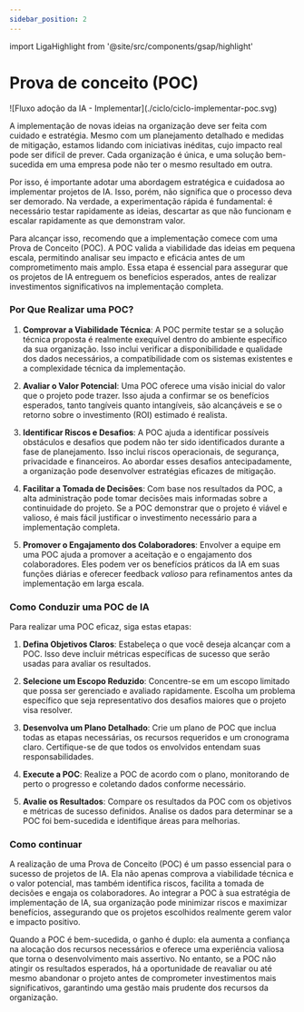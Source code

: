 ```yaml
---
sidebar_position: 2
---
```

import LigaHighlight from '@site/src/components/gsap/highlight'

# Prova de conceito (POC)
<LigaHighlight />
![Fluxo adoção da IA - Implementar](./ciclo/ciclo-implementar-poc.svg)

A implementação de novas ideias na organização deve ser feita com cuidado e estratégia. Mesmo com um planejamento detalhado e medidas de mitigação, <spam class="text-highlight">estamos lidando com iniciativas inéditas, cujo impacto real pode ser difícil de prever.</spam> Cada organização é única, e uma solução bem-sucedida em uma empresa pode não ter o mesmo resultado em outra.

Por isso, é importante adotar uma abordagem estratégica e cuidadosa ao implementar projetos de IA. Isso, porém, não significa que o processo deva ser demorado. Na verdade, a experimentação rápida é fundamental: é necessário <spam class="text-highlight">testar rapidamente as ideias, descartar as que não funcionam e escalar rapidamente as que demonstram valor.</spam>

Para alcançar isso, recomendo que a implementação comece com uma Prova de Conceito (POC). A POC valida a viabilidade das ideias em pequena escala, permitindo analisar seu impacto e eficácia antes de um comprometimento mais amplo. Essa etapa é essencial para assegurar que os projetos de IA entreguem os benefícios esperados, antes de realizar investimentos significativos na implementação completa.

### Por Que Realizar uma POC?

1. **Comprovar a Viabilidade Técnica**: A POC permite testar se a solução técnica proposta é realmente exequível dentro do ambiente específico da sua organização. Isso inclui verificar a disponibilidade e qualidade dos dados necessários, a compatibilidade com os sistemas existentes e a complexidade técnica da implementação.

2. **Avaliar o Valor Potencial**: Uma POC oferece uma visão inicial do valor que o projeto pode trazer. Isso ajuda a confirmar se os benefícios esperados, tanto tangíveis quanto intangíveis, são alcançáveis e se o retorno sobre o investimento (ROI) estimado é realista.

3. **Identificar Riscos e Desafios**: A POC ajuda a identificar possíveis obstáculos e desafios que podem não ter sido identificados durante a fase de planejamento. Isso inclui riscos operacionais, de segurança, privacidade e financeiros. Ao abordar esses desafios antecipadamente, a organização pode desenvolver estratégias eficazes de mitigação.

4. **Facilitar a Tomada de Decisões**: Com base nos resultados da POC, a alta administração pode tomar decisões mais informadas sobre a continuidade do projeto. Se a POC demonstrar que o projeto é viável e valioso, é mais fácil justificar o investimento necessário para a implementação completa.

5. **Promover o Engajamento dos Colaboradores**: Envolver a equipe em uma POC ajuda a promover a aceitação e o engajamento dos colaboradores. Eles podem ver os benefícios práticos da IA em suas funções diárias e oferecer feedback *valioso* para refinamentos antes da implementação em larga escala.

### Como Conduzir uma POC de IA

Para realizar uma POC eficaz, siga estas etapas:

1. **Defina Objetivos Claros**: Estabeleça o que você deseja alcançar com a POC. Isso deve incluir métricas específicas de sucesso que serão usadas para avaliar os resultados.

2. **Selecione um Escopo Reduzido**: Concentre-se em um escopo limitado que possa ser gerenciado e avaliado rapidamente. Escolha um problema específico que seja representativo dos desafios maiores que o projeto visa resolver.

3. **Desenvolva um Plano Detalhado**: Crie um plano de POC que inclua todas as etapas necessárias, os recursos requeridos e um cronograma claro. Certifique-se de que todos os envolvidos entendam suas responsabilidades.

4. **Execute a POC**: Realize a POC de acordo com o plano, monitorando de perto o progresso e coletando dados conforme necessário.

5. **Avalie os Resultados**: Compare os resultados da POC com os objetivos e métricas de sucesso definidos. Analise os dados para determinar se a POC foi bem-sucedida e identifique áreas para melhorias.

### Como continuar
A realização de uma Prova de Conceito (POC) é um <spam class="text-highlight-end">passo essencial para o sucesso de projetos de IA.</spam> Ela não apenas comprova a viabilidade técnica e o valor potencial, mas também identifica riscos, facilita a tomada de decisões e engaja os colaboradores. Ao integrar a POC à sua estratégia de implementação de IA, sua organização pode minimizar riscos e maximizar benefícios, assegurando que os projetos escolhidos realmente gerem valor e impacto positivo.

<spam class="text-highlight-end">Quando a POC é bem-sucedida, o ganho é duplo:</spam> ela aumenta a confiança na alocação dos recursos necessários e oferece uma experiência valiosa que torna o desenvolvimento mais assertivo. No entanto, se a POC não atingir os resultados esperados, há a oportunidade de reavaliar ou até mesmo abandonar o projeto antes de comprometer investimentos mais significativos, garantindo uma gestão mais prudente dos recursos da organização.